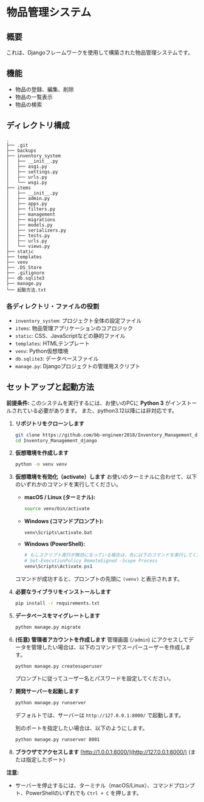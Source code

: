 # 物品管理システム

## 概要

これは、Djangoフレームワークを使用して構築された物品管理システムです。

## 機能

* 物品の登録、編集、削除
* 物品の一覧表示
* 物品の検索

## ディレクトリ構成

```
.
├── .git
├── backups
├── inventory_system
│   ├── __init__.py
│   ├── asgi.py
│   ├── settings.py
│   ├── urls.py
│   └── wsgi.py
├── items
│   ├── __init__.py
│   ├── admin.py
│   ├── apps.py
│   ├── filters.py
│   ├── management
│   ├── migrations
│   ├── models.py
│   ├── serializers.py
│   ├── tests.py
│   ├── urls.py
│   └── views.py
├── static
├── templates
├── venv
├── .DS_Store
├── .gitignore
├── db.sqlite3
├── manage.py
└── 起動方法.txt
```

### 各ディレクトリ・ファイルの役割

*   `inventory_system`: プロジェクト全体の設定ファイル
*   `items`: 物品管理アプリケーションのコアロジック
*   `static`: CSS、JavaScriptなどの静的ファイル
*   `templates`: HTMLテンプレート
*   `venv`: Python仮想環境
*   `db.sqlite3`: データベースファイル
*   `manage.py`: Djangoプロジェクトの管理用スクリプト

## セットアップと起動方法

**前提条件:** このシステムを実行するには、お使いのPCに **Python 3** がインストールされている必要があります。
             また、python3.12以降には非対応です。

1.  **リポジトリをクローンします**
    ```bash
    git clone https://github.com/bb-engineer2018/Inventory_Management_django.git
    cd Inventory_Management_django
    ```

2.  **仮想環境を作成します**
    ```bash
    python -m venv venv
    ```

3.  **仮想環境を有効化（activate）します**
    お使いのターミナルに合わせて、以下のいずれかのコマンドを実行してください。

    *   **macOS / Linux (ターミナル):**
        ```bash
        source venv/bin/activate
        ```

    *   **Windows (コマンドプロンプト):**
        ```batch
        venv\Scripts\activate.bat
        ```

    *   **Windows (PowerShell):**
        ```powershell
        # もしスクリプト実行が無効になっている場合は、先に以下のコマンドを実行してください。
        # Set-ExecutionPolicy RemoteSigned -Scope Process
        venv\Scripts\Activate.ps1
        ```
    コマンドが成功すると、プロンプトの先頭に `(venv)` と表示されます。

4.  **必要なライブラリをインストールします**
    ```bash
    pip install -r requirements.txt
    ```

5.  **データベースをマイグレートします**
    ```bash
    python manage.py migrate
    ```

6.  **(任意) 管理者アカウントを作成します**
    管理画面 (`/admin`) にアクセスしてデータを管理したい場合は、以下のコマンドでスーパーユーザーを作成します。
    ```bash
    python manage.py createsuperuser
    ```
    プロンプトに従ってユーザー名とパスワードを設定してください。

7.  **開発サーバーを起動します**
    ```bash
    python manage.py runserver
    ```
    デフォルトでは、サーバーは `http://127.0.0.1:8000/` で起動します。

    別のポートを指定したい場合は、以下のようにします。
    ```bash
    python manage.py runserver 8001
    ```

7.  **ブラウザでアクセスします**
    [http://1.0.0.1:8000/](http://127.0.0.1:8000/) (または指定したポート)

**注意:**

*   サーバーを停止するには、ターミナル（macOS/Linux）、コマンドプロンプト、PowerShellのいずれでも `Ctrl + C` を押します。

